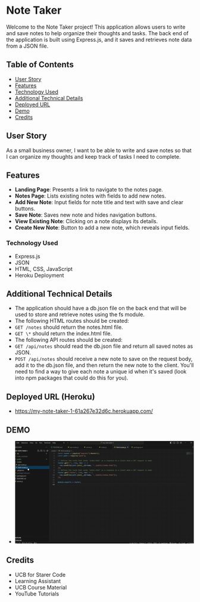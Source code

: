 # Note Taker

Welcome to the Note Taker project! This application allows users to write and save notes to help organize their thoughts and tasks. The back end of the application is built using Express.js, and it saves and retrieves note data from a JSON file.

## Table of Contents

- [User Story](#user-story)
- [Features](#features)
- [Technology Used](#technology-used)
- [Additional Technical Details](#additional-technical-details)
- [Deployed URL](#deployed-url)
- [Demo](#demo)
- [Credits](#credits)

## User Story

As a small business owner, I want to be able to write and save notes so that I can organize my thoughts and keep track of tasks I need to complete.

## Features

- **Landing Page**: Presents a link to navigate to the notes page.
- **Notes Page**: Lists existing notes with fields to add new notes.
- **Add New Note**: Input fields for note title and text with save and clear buttons.
- **Save Note**: Saves new note and hides navigation buttons.
- **View Existing Note**: Clicking on a note displays its details.
- **Create New Note**: Button to add a new note, which reveals input fields.

### Technology Used

- Express.js
- JSON
- HTML, CSS, JavaScript
- Heroku Deployment

## Additional Technical Details

- The application should have a db.json file on the back end that will be used to store and retrieve notes using the fs module.
- The following HTML routes should be created:
- `GET /notes` should return the notes.html file.
- `GET \*` should return the index.html file.
- The following API routes should be created:
- `GET /api/notes` should read the db.json file and return all saved notes as JSON.
- `POST /api/notes` should receive a new note to save on the request body, add it to the db.json file, and then return the new note to the client. You'll need to find a way to give each note a unique id when it's saved (look into npm packages that could do this for you).

## Deployed URL (Heroku) 
- https://my-note-taker-1-61a267e32d6c.herokuapp.com/ 

## DEMO 

- [![demo](public/assets/Demo.gif)](public/assets/Demo.gif)

## Credits

- UCB for Starer Code
- Learning Assistant
- UCB Course Material
- YouTube Tutorials
